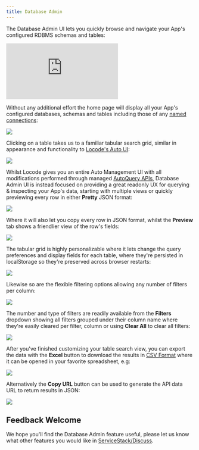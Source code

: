 ```yaml
---
title: Database Admin
---
```


The Database Admin UI lets you quickly browse and navigate your App's configured RDBMS schemas and tables:

<iframe class="video-hd" src="https://www.youtube.com/embed/NZkeyuc_prg" frameborder="0" allow="accelerometer; autoplay; clipboard-write; encrypted-media; gyroscope; picture-in-picture" allowfullscreen></iframe>

Without any additional effort the home page will display all your App's configured databases, schemas and tables including those of any [named connections](/ormlite/getting-started#multiple-database-connections):

![](/images/admin-ui/admin-ui-database.png)

Clicking on a table takes us to a familiar tabular search grid, similar in appearance and functionality to [Locode's Auto UI](/locode/):

![](/images/admin-ui/admin-ui-database-table.png)

Whilst Locode gives you an entire Auto Management UI with all modifications performed through managed [AutoQuery APIs](/autoquery), Database Admin UI is instead focused on providing a great readonly UX for querying & inspecting your App's data, starting with multiple views or quickly previewing every row in either **Pretty** JSON format:

<div class="block flex justify-center items-center">
    <img class="max-w-screen-md" src="/images/admin-ui/admin-ui-database-table-pretty.png">
</div>

Where it will also let you copy every row in JSON format, whilst the **Preview** tab shows a friendlier view of the row's fields:

<div class="block flex justify-center items-center">
    <img class="max-w-screen-md" src="/images/admin-ui/admin-ui-database-table-preview.png">
</div>

The tabular grid is highly personalizable where it lets change the query preferences and display fields for each table, where they're persisted in localStorage so they're preserved across browser restarts:

<div class="block flex justify-center items-center">
    <img class="max-w-screen-md" src="/images/admin-ui/admin-ui-database-prefs.png">
</div>

Likewise so are the flexible filtering options allowing any number of filters per column:

<div class="block flex justify-center items-center">
    <img class="max-w-screen-md" src="/images/admin-ui/admin-ui-database-filter.png">
</div>

The number and type of filters are readily available from the **Filters** dropdown showing all filters grouped under their column name where they're easily cleared per filter, column or using **Clear All** to clear all filters:

![](/images/admin-ui/admin-ui-database-filters.png)

After you've finished customizing your table search view, you can export the data with the **Excel** button to download the results in [CSV Format](/csv-format) where it can be opened in your favorite spreadsheet, e.g:

![](/images/admin-ui/admin-ui-database-excel.png)

Alternatively the **Copy URL** button can be used to generate the API data URL to return results in JSON:

<div class="block flex justify-center items-center">
    <img class="max-w-screen-md" src="/images/admin-ui/admin-ui-database-api-url.png">
</div>

## Feedback Welcome

We hope you'll find the Database Admin feature useful, please let us know what other features you would like in [ServiceStack/Discuss](https://github.com/ServiceStack/Discuss/discussions).
